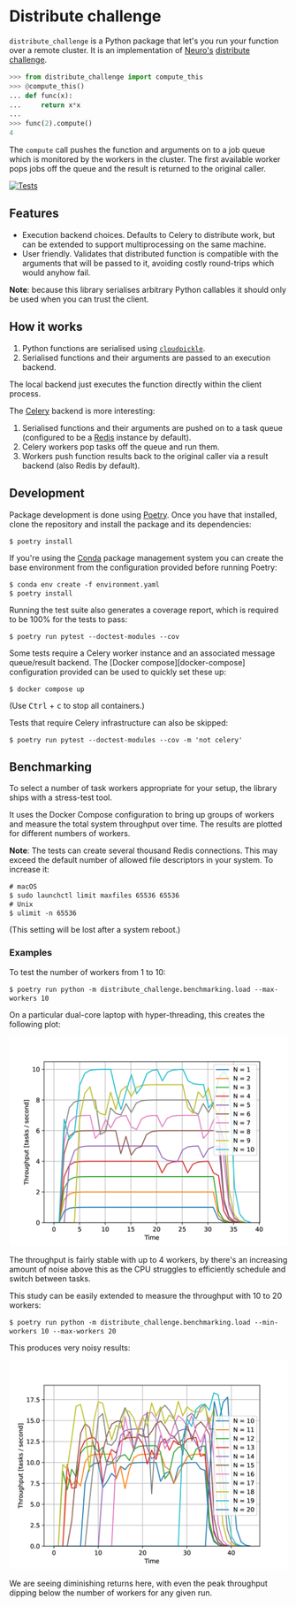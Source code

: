 Distribute challenge
====================

`distribute_challenge` is a Python package that let's you run your function
over a remote cluster. It is an implementation of [Neuro's][neuro] [distribute
challenge][challenge].

```python
>>> from distribute_challenge import compute_this
>>> @compute_this()
... def func(x):
...     return x*x
...
>>> func(2).compute()
4
```

The `compute` call pushes the function and arguments on to a job queue which is
monitored by the workers in the cluster. The first available worker pops jobs
off the queue and the result is returned to the original caller.

[![Tests](https://github.com/alexpearce/distribute-challenge/actions/workflows/tests.yml/badge.svg)](https://github.com/alexpearce/distribute-challenge/actions/workflows/tests.yml)

## Features

- Execution backend choices. Defaults to Celery to distribute work, but can be
  extended to support multiprocessing on the same machine.
- User friendly. Validates that distributed function is compatible with the
  arguments that will be passed to it, avoiding costly round-trips which would
  anyhow fail.

**Note**: because this library serialises arbitrary Python callables it should
only be used when you can trust the client.

## How it works

1. Python functions are serialised using [`cloudpickle`][cloudpickle].
2. Serialised functions and their arguments are passed to an execution backend.

The local backend just executes the function directly within the client
process.

The [Celery][celery] backend is more interesting:

1. Serialised functions and their arguments are pushed on to a task queue
   (configured to be a [Redis][redis] instance by default).
2. Celery workers pop tasks off the queue and run them.
3. Workers push function results back to the original caller via a result
   backend (also Redis by default).

## Development

Package development is done using [Poetry][poetry]. Once you have that
installed, clone the repository and install the package and its dependencies:

```
$ poetry install
```

If you're using the [Conda][conda] package management system you can create the
base environment from the configuration provided before running Poetry:

```
$ conda env create -f environment.yaml
$ poetry install
```

Running the test suite also generates a coverage report, which is required to
be 100% for the tests to pass:

```
$ poetry run pytest --doctest-modules --cov
```

Some tests require a Celery worker instance and an associated message
queue/result backend. The [Docker compose][docker-compose] configuration
provided can be used to quickly set these up:

```
$ docker compose up
```

(Use <kbd>Ctrl</kbd> + <kbd>c</kbd> to stop all containers.)

Tests that require Celery infrastructure can also be skipped:

```
$ poetry run pytest --doctest-modules --cov -m 'not celery'
```


## Benchmarking

To select a number of task workers appropriate for your setup, the library
ships with a stress-test tool.

It uses the Docker Compose configuration to bring up groups of workers and
measure the total system throughput over time. The results are plotted for
different numbers of workers.

**Note**: The tests can create several thousand Redis connections. This may
exceed the default number of allowed file descriptors in your system. To
increase it:

```
# macOS
$ sudo launchctl limit maxfiles 65536 65536
# Unix
$ ulimit -n 65536
```

(This setting will be lost after a system reboot.)

### Examples

To test the number of workers from 1 to 10:

```
$ poetry run python -m distribute_challenge.benchmarking.load --max-workers 10
```

On a particular dual-core laptop with hyper-threading, this creates the
following plot:

![Throughput results for 1–10 workers.](.github/images/20210515-160026-1-to-10-workers-throughput.png)

The throughput is fairly stable with up to 4 workers, by there's an increasing
amount of noise above this as the CPU struggles to efficiently schedule and
switch between tasks.

This study can be easily extended to measure the throughput with 10 to 20
workers:

```
$ poetry run python -m distribute_challenge.benchmarking.load --min-workers 10 --max-workers 20
```

This produces very noisy results:

![Throughput results for 10–20 workers.](.github/images/20210515-153834-10-to-20-workers-throughput.png)

We are seeing diminishing returns here, with even the peak throughput dipping
below the number of workers for any given run.

[neuro]: https://www.getneuro.ai/
[challenge]: https://github.com/neuro-ai-dev/distribute-challenge
[cloudpickle]: https://github.com/cloudpipe/cloudpickle
[celery]: https://docs.celeryproject.org/en/stable/index.html
[redis]: https://redis.io/
[poetry]: https://python-poetry.org/
[conda]: https://docs.conda.io/en/latest/
